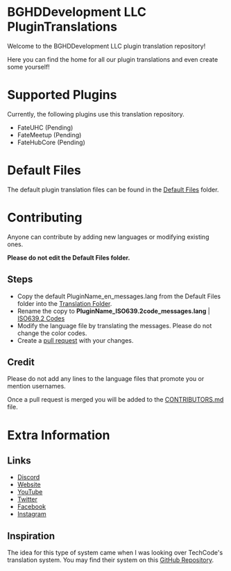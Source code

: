 # BGHDDevelopment LLC PluginTranslations
Welcome to the BGHDDevelopment LLC plugin translation repository!

Here you can find the home for all our plugin translations and even create some yourself!

# Supported Plugins
Currently, the following plugins use this translation repository.

- FateUHC (Pending)
- FateMeetup (Pending)
- FateHubCore (Pending)

# Default Files
The default plugin translation files can be found in the [Default Files](https://github.com/BGHDDevelopment-LLC/PluginTranslations/tree/main/Default%20Files) folder.

# Contributing
Anyone can contribute by adding new languages or modifying existing ones.

**Please do not edit the Default Files folder.**

## Steps
- Copy the default PluginName_en_messages.lang from the Default Files folder into the [Translation Folder](https://github.com/BGHDDevelopment-LLC/PluginTranslations/tree/main/Translations).
- Rename the copy to **PluginName_ISO639.2code_messages.lang** | [ISO639.2 Codes](https://www.loc.gov/standards/iso639-2/php/code_list.php)
- Modify the language file by translating the messages. Please do not change the color codes.
- Create a [pull request](https://docs.github.com/en/github/collaborating-with-issues-and-pull-requests/about-pull-requests) with your changes.


## Credit
Please do not add any lines to the language files that promote you or mention usernames.

Once a pull request is merged you will be added to the [CONTRIBUTORS.md](https://github.com/BGHDDevelopment-LLC/PluginTranslations/blob/main/CONTRIBUTORS.md) file.

# Extra Information
## Links
- [Discord](https://bghddevelopment.com/discord)
- [Website](https://bghddevelopment.com)
- [YouTube](https://youtube.com/BGHDDevelopment)
- [Twitter](https://twitter.com/BGHDDevelopment)
- [Facebook](https://facebook.com/BGHDDevelopment)
- [Instagram](https://instagram.com/BGHDDevelopment)

## Inspiration
The idea for this type of system came when I was looking over TechCode's translation system.
You may find their system on this [GitHub Repository](https://github.com/TechsCode-Team/PluginTranslations).